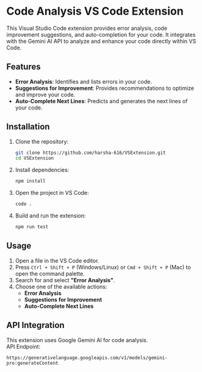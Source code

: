 # Code Analysis VS Code Extension  

This Visual Studio Code extension provides error analysis, code improvement suggestions, and auto-completion for your code. It integrates with the Gemini AI API to analyze and enhance your code directly within VS Code.  

## Features  
- **Error Analysis**: Identifies and lists errors in your code.  
- **Suggestions for Improvement**: Provides recommendations to optimize and improve your code.  
- **Auto-Complete Next Lines**: Predicts and generates the next lines of your code.  

## Installation  
1. Clone the repository:  
   ```sh
   git clone https://github.com/harsha-616/VSExtension.git
   cd VSExtension
   ```
2. Install dependencies:  
   ```sh
   npm install
   ```
3. Open the project in VS Code:  
   ```sh
   code .
   ```
4. Build and run the extension:  
   ```sh
   npm run test
   ```

## Usage  
1. Open a file in the VS Code editor.  
2. Press `Ctrl + Shift + P` (Windows/Linux) or `Cmd + Shift + P` (Mac) to open the command palette.  
3. Search for and select **"Error Analysis"**.  
4. Choose one of the available actions:  
   - **Error Analysis**  
   - **Suggestions for Improvement**  
   - **Auto-Complete Next Lines**  

## API Integration  
This extension uses Google Gemini AI for code analysis.  
API Endpoint:  
```
https://generativelanguage.googleapis.com/v1/models/gemini-pro:generateContent
```

